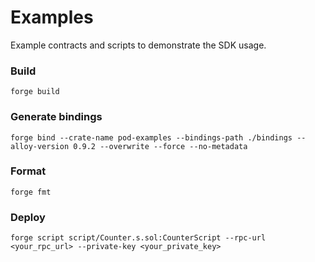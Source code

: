 # Examples 
Example contracts and scripts to demonstrate the SDK usage.

### Build

```shell
forge build
```

### Generate bindings 

```shell
forge bind --crate-name pod-examples --bindings-path ./bindings --alloy-version 0.9.2 --overwrite --force --no-metadata
```

### Format

```shell
forge fmt
```

### Deploy

```shell
forge script script/Counter.s.sol:CounterScript --rpc-url <your_rpc_url> --private-key <your_private_key>
```

